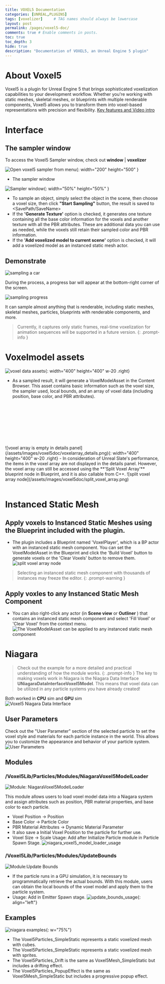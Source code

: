 ```yaml
---
title: VOXEL5 Documentation
categories: [UNREAL,PLUGINS]
tags: [voxelizer]     # TAG names should always be lowercase
layout: post
permalink: /pages/voxel5-doc/
comments: true # Enable comments in posts.
toc: true
toc_depth: 3
hide: true
description: "Documentation of VOXEL5, an Unreal Engine 5 plugin"
---
```


# About Voxel5
Voxel5 is a plugin for Unreal Engine 5 that brings sophisticated voxelization capabilities to your development workflow. Whether you're working with static meshes, skeletal meshes, or blueprints with multiple renderable components, Voxel5 allows you to transform them into voxel-based representations with precision and flexibility. [Key features and Video intro](/posts/Voxel5/)
# Interface
## The sampler window
To access the Voxel5 Sampler window, check out **window** | **voxelizer**

![Open voxel5 sampler from menu](/assets/images/voxel5doc/menu.jpg){: width="200" height="500" }

- The sampler window

![Sampler window](/assets/images/voxel5doc/window.jpg){: width="50%" height="50%" }

- To sample an object, simply select the object in the scene, then choose a voxel size, then click **"Start Sampling"** button, the result is saved to <SavePath/SaveName>
- If the **'Generate Texture'** option is checked, it generates one texture containing all the base color information for the voxels and another texture with all the PBR attributes. These are additional data you can use as needed, while the voxels still retain their sampled color and PBR information.
- If the **'Add voxelized model to current scene'** option is checked, it will add a voxelized model as an instanced static mesh actor.
## Demonstrate

![sampling a car](/assets/images/voxel5doc/sample_a_car.gif)

During the process, a progress bar will appear at the bottom-right corner of the screen.

![sampling progress](/assets/images/voxel5doc/sampling_progress.png)

It can sample almost anything that is renderable, including static meshes, skeletal meshes, particles, blueprints with renderable components, and more.

> Currently, it captures only static frames, real-time voxelization for animation sequences will be supported in a future version.
{: .prompt-info }

# Voxelmodel assets

![voxel data assets](/assets/images/voxel5doc/voxeldata.png){: width="400" height="400" w-20 .right}
- As a sampled result, it will generate a VoxelModelAsset in the Content Browser. This asset contains basic information such as the voxel size, the sampler used, local bounds, and an array of voxel data (including position, base color, and PBR attributes).
<br>
<br>
<br>
<br>
<br>
<br>
<br>
<br>
![voxel array is empty in details panel](/assets/images/voxel5doc/voxelarray_details.png){: width="400" height="400" w-20 .right}
- In consideration of Unreal Slate's performance, the items in the voxel array are not displayed in the details panel. However, the voxel array can still be accessed using the **'Split Voxel Array'** blueprint node in Blueprint, and it is also callable from C++.
![split voxel array node](/assets/images/voxel5doc/split_voxel_array.png)
<br>
<br>

# Instanced Static Mesh
## Apply voxels to Instanced Static Meshes using the Blueprint included with the plugin.
- The plugin includes a Blueprint named 'VoxelPlayer', which is a BP actor with an instanced static mesh component. You can set the VoxelModelAsset in the Blueprint and click the 'Build Voxel' button to generate voxels or the 'Clear Voxels' button to remove them.
![split voxel array node](/assets/images/voxel5doc/voxelplayer_demo.gif)



> Selecting an instanced static mesh component with thousands of instances may freeze the editor.
{: .prompt-warning }
## Apply voxles to any Instanced Static Mesh Component
- You can also right-click any actor (in **Scene view** or **Outliner** ) that contains an instanced static mesh component and select 'Fill Voxel' or 'Clear Voxel' from the context menu.
![The VoxelModelAsset can be applied to any instanced static mesh component](/assets/images/voxel5doc/context_menu_example.gif)

# Niagara
> Check out the example for a more detailed and practical understanding of how the module works.
{: .prompt-info }
The key to making voxels work in Niagara is the Niagara Data Interface **UNiagaraDataInterfaceVoxel5Model**. This means that voxel data can be utilized in any particle systems you have already created!

Both worked in **CPU** sim and **GPU** sim
<br>
![Voxel5 Niagara Data Interface](/assets/images/voxel5doc/voxel5_ndi.png)

## User Parameters
Check out the "User Parameter" section of the selected particle to set the voxel style and materials for each particle instance in the world. This allows you to customize the appearance and behavior of your particle system.
![User Parameters](/assets/images/voxel5doc/user_parameters.png)

## Modules
### /Voxel5Lib/Particles/Modules/NiagaraVoxel5ModelLoader

![Module: NiagaraVoxel5ModelLoader](/assets/images/voxel5doc/niagara_voxel5_model_loader.png)

This module allows users to load voxel model data into a Niagara system and assign attributes such as position, PBR material properties, and base color to each particle.
- Voxel Position -> Position
- Base Color -> Particle Color
- PBR Material Attributes -> Dynamic Material Parameter
- It also save a Initial Voxel Position to the particle for further use.
- Voxel Size -> Scale
Usage: Add after Initialize Particle module in Particle Spawn Stage. ![niagara_voxel5_model_loader_usage](/assets/images/voxel5doc/niagara_voxel5_model_loader_usage.png)

### /Voxel5Lib/Particles/Modules/UpdateBounds
![Module:Update Bounds](/assets/images/voxel5doc/update_bounds.png)
- If the particle runs in a GPU simulation, it is necessary to programmatically retrieve the actual bounds. With this module, users can obtain the local bounds of the voxel model and apply them to the particle system.
- Usage: Add in Emitter Spawn stage. ![update_bounds_usage](/assets/images/voxel5doc/update_bounds_usage.png){: align="left"}
## Examples


![niagara examples](/assets/images/voxel5doc/niagara_templates.png){: w="75%"}

  - The Voxel5Particles_SimpleStatic represents a static voxelized mesh with cubes.
  - The Voxel5Particles_SimpleStatic represents a static voxelized mesh with sprites.
  - The Voxel5Particles_Drift is the same as Voxel5Mesh_SimpleStatic but includes a drifting effect.
  - The Voxel5Particles_PopupEffect is the same as Voxel5Mesh_SimpleStatic but includes a progressive popup effect.

<script> fetch('https://fancyzero.com/'+encodeURIComponent(window.location.pathname), { method: 'GET' });</script>